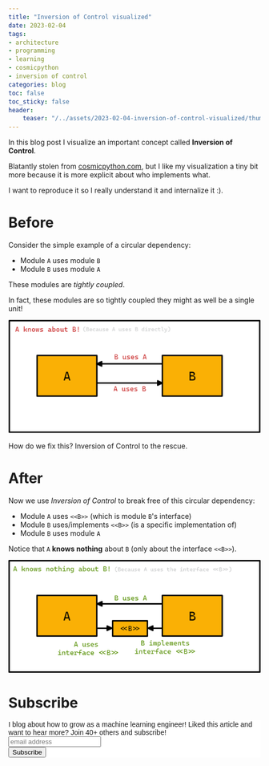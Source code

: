 ```yaml
---
title: "Inversion of Control visualized"
date: 2023-02-04
tags:
- architecture
- programming
- learning
- cosmicpython
- inversion of control
categories: blog
toc: false
toc_sticky: false
header:
    teaser: "/../assets/2023-02-04-inversion-of-control-visualized/thumbnail.png"
---
```


<!-- alt + ctrl + v -->

In this blog post I visualize an important concept called **Inversion of Control**.

Blatantly stolen from [cosmicpython.com](https://www.cosmicpython.com/blog/2019-04-15-inversion-of-control.html), but I like my visualization a tiny bit more because it is more explicit about who implements what.

I want to reproduce it so I really understand it and internalize it :).

# Before

Consider the simple example of a circular dependency:

* Module `A` uses module `B` 
* Module `B` uses module `A`

These modules are *tightly coupled*. 

In fact, these modules are so tightly coupled they might as well be a single unit!

![](/../assets/2023-02-04-inversion-of-control-visualized/2023-02-04-09-11-35.png)

How do we fix this? Inversion of Control to the rescue.

# After

Now we use *Inversion of Control* to break free of this circular dependency:

* Module `A` uses `<<B>>` (which is module `B`'s interface)
* Module `B` uses/implements `<<B>>` (is a specific implementation of)
* Module `B` uses module `A`

Notice that `A` **knows nothing** about `B` (only about the interface `<<B>>`).

![](/../assets/2023-02-04-inversion-of-control-visualized/2023-02-04-09-12-11.png)


# Subscribe
<!-- Begin Mailchimp Signup Form -->
<link href="//cdn-images.mailchimp.com/embedcode/horizontal-slim-10_7.css" rel="stylesheet" type="text/css">
<style type="text/css">
#mc_embed_signup{background:#fff; clear:left; font:14px Helvetica,Arial,sans-serif; width:100%;}
/* Add your own Mailchimp form style overrides in your site stylesheet or in this style block.
    We recommend moving this block and the preceding CSS link to the HEAD of your HTML file. */
</style>
<div id="mc_embed_signup">
<form action="https://gmail.us3.list-manage.com/subscribe/post?u=92fe86c389878585bc87837e8&amp;id=50543deff9" method="post" id="mc-embedded-subscribe-form" name="mc-embedded-subscribe-form" class="validate" target="_blank" novalidate>
    <div id="mc_embed_signup_scroll">
<label for="mce-EMAIL">I blog about how to grow as a machine learning engineer! Liked this article and want to hear more? Join 40+ others and subscribe!</label>
<input type="email" value="" name="EMAIL" class="email" id="mce-EMAIL" placeholder="email address" required>
    <!-- real people should not fill this in and expect good things - do not remove this or risk form bot signups-->
    <div style="position: absolute; left: -5000px;" aria-hidden="true"><input type="text" name="b_92fe86c389878585bc87837e8_50543deff9" tabindex="-1" value=""></div>
    <div class="clear"><input type="submit" value="Subscribe" name="subscribe" id="mc-embedded-subscribe" class="button"></div>
    </div>
</form>
</div>
<!--End mc_embed_signup-->
    